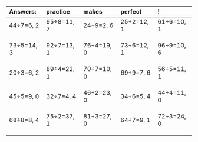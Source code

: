 | Answers: | practice | makes | perfect | ! |
| :--- | :--- | :--- | :--- | :--- |
| 44÷7=6, 2 | 95÷8=11, 7 | 24÷9=2, 6 | 25÷2=12, 1 | 61÷6=10, 1 | 
|   |   |   |   |   | 
|   |   |   |   |   | 
|   |   |   |   |   | 
| 73÷5=14, 3 | 92÷7=13, 1 | 76÷4=19, 0 | 73÷6=12, 1 | 96÷9=10, 6 | 
|   |   |   |   |   | 
|   |   |   |   |   | 
|   |   |   |   |   | 
| 20÷3=6, 2 | 89÷4=22, 1 | 70÷7=10, 0 | 69÷9=7, 6 | 56÷5=11, 1 | 
|   |   |   |   |   | 
|   |   |   |   |   | 
|   |   |   |   |   | 
| 45÷5=9, 0 | 32÷7=4, 4 | 46÷2=23, 0 | 34÷6=5, 4 | 44÷4=11, 0 | 
|   |   |   |   |   | 
|   |   |   |   |   | 
|   |   |   |   |   | 
| 68÷8=8, 4 | 75÷2=37, 1 | 81÷3=27, 0 | 64÷7=9, 1 | 72÷3=24, 0 | 
|   |   |   |   |   | 
|   |   |   |   |   | 
|   |   |   |   |   | 
